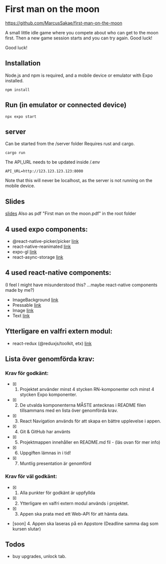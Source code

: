 # First man on the moon

https://github.com/MarcusSakae/first-man-on-the-moon

A small little idle game where you compete about who can get to the moon first. 
Then a new game session starts and you can try again. Good luck!

Good luck!

## Installation
Node.js and npm is required, and a mobile device or emulator with Expo installed.
```
npm install
```

## Run (in emulator or connected device)
```
npx expo start
```

## server
Can be started from the /server folder
Requires rust and cargo.
```
cargo run
```
The API_URL needs to be updated inside /.env
```
API_URL=http://123.123.123.123:8000
```
Note that this will never be localhost, as the server is not running on the mobile device.


## Slides 
[slides](https://docs.google.com/presentation/d/1Z3guVkzaWdLW5O781pxTtSqNE0-tGwqQRF7QLoWiIfQ/edit#slide=id.gc6f980f91_0_0)
Also as pdf "First man on the moon.pdf" in the root folder

## 4 used expo components: 
- @react-native-picker/picker
    [link](https://github.com/MarcusSakae/first-man-on-the-moon/blob/8d9fd4d608df5b82cddc869ebf5e413a8c4383ca/components/RocketComposer.tsx#L83-L102)
- react-native-reanimated 
    [link](https://github.com/MarcusSakae/first-man-on-the-moon/blob/main/components/LoadingIcon.tsx)
- expo-gl 
    [link](https://github.com/MarcusSakae/first-man-on-the-moon/blob/8d9fd4d608df5b82cddc869ebf5e413a8c4383ca/app/(tabs)/home.tsx#L119)
- react-async-storage
    [link](https://github.com/MarcusSakae/first-man-on-the-moon/blob/8d9fd4d608df5b82cddc869ebf5e413a8c4383ca/state/userSlice.ts#L10-L14)

## 4 used react-native components:
(I feel I might have misunderstood this? ...maybe react-native components made by me?)
- ImageBackground
    [link](https://github.com/MarcusSakae/first-man-on-the-moon/blob/8d9fd4d608df5b82cddc869ebf5e413a8c4383ca/components/RocketComposer.tsx#L54C4-L115)
- Pressable
    [link](https://github.com/MarcusSakae/first-man-on-the-moon/blob/8d9fd4d608df5b82cddc869ebf5e413a8c4383ca/components/DrawerButton.tsx#L29-L39)
- Image
    [link](https://github.com/MarcusSakae/first-man-on-the-moon/blob/8d9fd4d608df5b82cddc869ebf5e413a8c4383ca/components/DrawerButton.tsx#L29-L39)
- Text
    [link](https://github.com/MarcusSakae/first-man-on-the-moon/blob/8d9fd4d608df5b82cddc869ebf5e413a8c4383ca/components/DrawerButton.tsx#L29-L39)

## Ytterligare en valfri extern modul:
- react-redux (@reduxjs/toolkit, etx)
    [link](https://github.com/MarcusSakae/first-man-on-the-moon/blob/ff46bd4c4930af44e91b34d486259f3c0ba17fc2/state/store.ts)

## Lista över genomförda krav:

### Krav för godkänt:
- [x] 1. Projektet använder minst 4 stycken RN-komponenter och minst 4 stycken Expo
komponenter.
- [x] 2. De utvalda komponenterna MÅSTE antecknas i README filen tillsammans med en
lista över genomförda krav.
- [x] 3. React Navigation används för att skapa en bättre upplevelse i appen.
- [x] 4. Git & GitHub har använts
- [x] 5. Projektmappen innehåller en README.md fil - (läs ovan för mer info)
- [x] 6. Uppgiften lämnas in i tid!
- [x] 7. Muntlig presentation är genomförd

### Krav för väl godkänt:
- [x] 1. Alla punkter för godkänt är uppfyllda
- [x] 2. Ytterligare en valfri extern modul används i projektet.
- [x] 3. Appen ska prata med ett Web-API för att hämta data.
- [soon] 4. Appen ska laseras på en Appstore (Deadline samma dag som kursen slutar)




## Todos
- buy upgrades, unlock tab. 